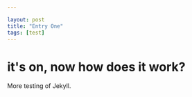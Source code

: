 ```yaml
---

layout: post
title: "Entry One"
tags: [test]
---
```


# it's on, now how does it work?

More testing of Jekyll.